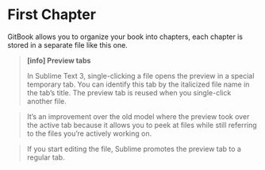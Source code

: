 # First Chapter

GitBook allows you to organize your book into chapters, each chapter is stored in a separate file like this one.

> **[info] Preview tabs**
>
> In Sublime Text 3, single-clicking a file opens the preview in a special temporary tab. You can identify this tab by the italicized file name in the tab’s title. The preview tab is reused
when you single-click another file.

> It’s an improvement over the old model where the preview took over the active tab because it allows you to peek at files while still referring to the files you’re actively working on.

> If you start editing the file, Sublime promotes the preview tab to a regular tab.